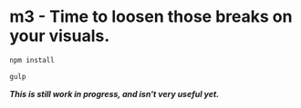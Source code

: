 # m3 - Time to loosen those breaks on your visuals.

```bash
npm install

gulp
```
***This is still work in progress, and isn't very useful yet.***
